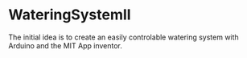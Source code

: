 # WateringSystemII
The initial idea is to create an easily controlable watering system with Arduino and the MIT App inventor. 
